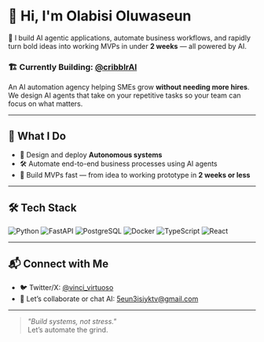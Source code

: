 # 👋 Hi, I'm Olabisi Oluwaseun

🚀 I build AI agentic applications, automate business workflows, and rapidly turn bold ideas into working MVPs in under **2 weeks** — all powered by AI.

### 🏗️ Currently Building: [@cribblrAI](https://x.com/cribblrAI)
An AI automation agency helping SMEs grow **without needing more hires**. We design AI agents that take on your repetitive tasks so your team can focus on what matters.

---

## 🧠 What I Do

- 🤖 Design and deploy **Autonomous systems**   
- 🛠️ Automate end-to-end business processes using AI agents
- 🚀 Build MVPs fast — from idea to working prototype in **2 weeks or less**

---

## 🛠️ Tech Stack

![Python](https://img.shields.io/badge/-Python-3776AB?logo=python&logoColor=white)
![FastAPI](https://img.shields.io/badge/-FastAPI-009688?logo=fastapi&logoColor=white)
![PostgreSQL](https://img.shields.io/badge/-PostgreSQL-336791?logo=postgresql&logoColor=white)
![Docker](https://img.shields.io/badge/-Docker-2496ED?logo=docker&logoColor=white)
![TypeScript](https://img.shields.io/badge/-TypeScript-3178C6?logo=typescript&logoColor=white)
![React](https://img.shields.io/badge/-React-61DAFB?logo=react&logoColor=black)

---

## 📬 Connect with Me

- 🐦 Twitter/X: [@vinci_virtuoso](https://x.com/vinci_virtuoso?s=21)
- 💼 Let’s collaborate or chat AI: 5eun3isiyktv@gmail.com

---

> _"Build systems, not stress."_  
Let’s automate the grind.
